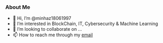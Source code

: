 ### About Me
- 👋 Hi, I’m @minhaz18061997
- 👀 I’m interested in BlockChain, IT, Cybersecurity & Machine Learning
- 💞️ I’m looking to collaborate on ...
- 📫 How to reach me through my [email](minhaz18061997@gmail.com)

<!---
minhaz18061997/minhaz18061997 is a ✨ special ✨ repository because its `README.md` (this file) appears on your GitHub profile.
You can click the Preview link to take a look at your changes.
--->
